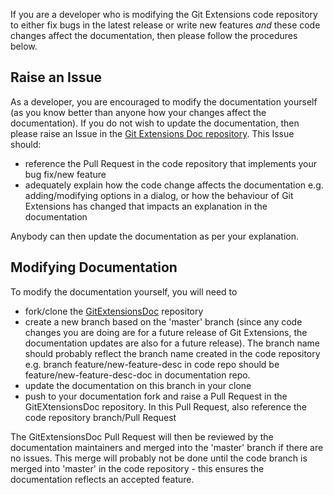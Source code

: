If you are a developer who is modifying the Git Extensions code repository to either fix bugs in the latest release or write new features *and* these code changes affect the documentation, then please follow the procedures below.

## Raise an Issue
As a developer, you are encouraged to modify the documentation yourself (as you know better than anyone how your changes affect the documentation). If you do not wish to update the documentation, then please raise an Issue in the [Git Extensions Doc repository](https://github.com/gitextensions/GitExtensionsDoc/issues). This Issue should:
- reference the Pull Request in the code repository that implements your bug fix/new feature
- adequately explain how the code change affects the documentation e.g. adding/modifying options in a dialog, or how the behaviour of Git Extensions has changed that impacts an explanation in the documentation

Anybody can then update the documentation as per your explanation.
        
## Modifying Documentation
To modify the documentation yourself, you will need to 
- fork/clone the [GitExtensionsDoc](https://github.com/gitextensions/GitExtensionsDoc) repository
- create a new branch based on the 'master' branch (since any code changes you are doing are for a future release of Git Extensions, the documentation updates are also for a future release). The branch name should probably reflect the branch name created in the code repository e.g. branch feature/new-feature-desc in code repo should be feature/new-feature-desc-doc in documentation repo.
- update the documentation on this branch in your clone
- push to your documentation fork and raise a Pull Request in the GitEXtensionsDoc repository. In this Pull Request, also reference the code repository branch/Pull Request

The GitExtensionsDoc Pull Request will then be reviewed by the documentation maintainers and merged into the 'master' branch if there are no issues. This merge will probably not be done until the code branch is merged into 'master' in the code repository - this ensures the documentation reflects an accepted feature.

